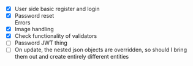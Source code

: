 - [X] User side basic register and login
- [X] Password reset
\
Errors
- [X] Image handling
- [X] Check functionality of validators
- [ ] Password JWT thing
- [ ] On update, the nested json objects are overridden, so should I bring them out and create entirely different entities
